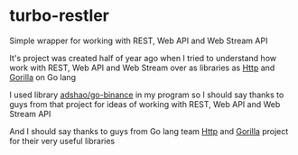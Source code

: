 # turbo-restler
Simple wrapper for working with REST, Web API and Web Stream API

It's project was created half of year ago when I tried to understand how work with REST, Web API and Web Stream over as libraries as [Http](https://pkg.go.dev/net/http "https://pkg.go.dev/net/http") and [Gorilla](https://pkg.go.dev/github.com/gorilla/websocket "https://pkg.go.dev/github.com/gorilla/websocket") on Go lang

I used library [adshao/go-binance](https://github.com/adshao/go-binance "https://github.com/adshao/go-binance") in my program so I should say thanks to guys from that project for ideas of working with REST, Web API and Web Stream API

And I should say thanks to guys from Go lang team [Http](https://pkg.go.dev/net/http "https://pkg.go.dev/net/http") and [Gorilla](https://pkg.go.dev/github.com/gorilla/websocket "https://pkg.go.dev/github.com/gorilla/websocket") project for their very useful libraries
